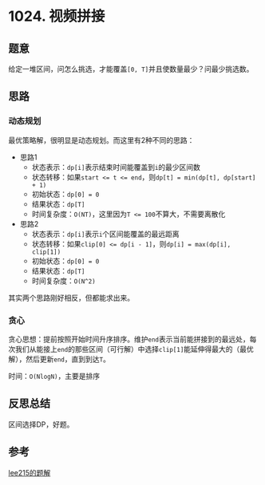 # 1024. 视频拼接

## 题意

给定一堆区间，问怎么挑选，才能覆盖`[0, T]`并且使数量最少？问最少挑选数。

## 思路

### 动态规划

最优策略解，很明显是动态规划。而这里有2种不同的思路：

- 思路1
  - 状态表示：`dp[i]`表示结束时间能覆盖到`i`的最少区间数
  - 状态转移：如果`start <= t <= end`，则`dp[t] = min(dp[t], dp[start] + 1)`
  - 初始状态：`dp[0] = 0`
  - 结果状态：`dp[T]`
  - 时间复杂度：`O(NT)`，这里因为`T <= 100`不算大，不需要离散化
- 思路2
  - 状态表示：`dp[i]`表示`i`个区间能覆盖的最远距离
  - 状态转移：如果`clip[0] <= dp[i - 1]`，则`dp[i] = max(dp[i], clip[1])`
  - 初始状态：`dp[0] = 0`
  - 结果状态：`dp[T]`
  - 时间复杂度：`O(N^2)`

其实两个思路刚好相反，但都能求出来。

### 贪心

贪心思想：提前按照开始时间升序排序。维护`end`表示当前能拼接到的最远处，每次我们从能接上`end`的那些区间（可行解）中选择`clip[1]`能延伸得最大的（最优解），然后更新`end`，直到到达`T`。

时间：`O(NlogN)`，主要是排序

## 反思总结

区间选择DP，好题。

## 参考

[lee215的题解](https://leetcode.com/problems/video-stitching/discuss/270036/JavaC%2B%2BPython-Greedy-Solution-O(1)-Space)
